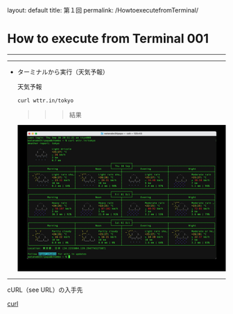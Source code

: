 layout: default
title: 第１回
permalink: /HowtoexecutefromTerminal/

# How to execute from Terminal 001

---

---

- ターミナルから実行（天気予報）
    
    天気予報
    
    ```bash
    curl wttr.in/tokyo
    ```
    
    >>> 結果
    
    ![IMGSS20210930](/assets/IMGSS20210930.jpg)
    

---

cURL（see URL）の入手先

[curl](https://curl.se)